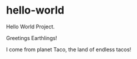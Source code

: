 # hello-world
Hello World Project. 

Greetings Earthlings! 

I come from planet Taco, the land of endless tacos!
